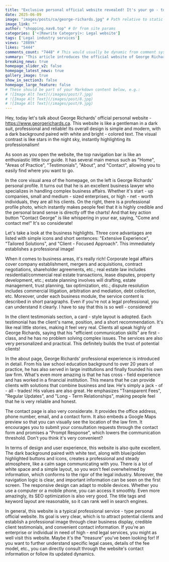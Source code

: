 ```yaml
---
title: "Exclusive personal official website revealed! It's your go - to for high - end legal services!"
date: 2025-06-09
image: "images/posts/ca/george-richards.jpg" # Path relative to static or assets
image_link: ""
author: "shopping.nav8.top" # Or from site params
categories: ['<|Rewrite Category|>: Legal website']
tags: ['Legal industry services']
views: "2889k"
likes: "5444"
comments_count: "7448" # This would usually be dynamic from comment system
summary: "This article introduces the official website of George Richards at https://www.georgerichards.ca. The website features a simple and modern design with clear navigation. It showcases a diverse range of services, including legal affairs related to enterprises and real estate, along with customer testimonials and the lawyer's experience. The professional atmosphere of the website is well - adapted for mobile devices and has excellent SEO performance, which can attract potential clients. Details can be directly inquired on the website. "
breaking_news: true   
homepage_slider_v2: false  
homepage_latest_news: true  
gallery_image: true  
show_in_section3: false
homepage_large_feature: false
# These should be part of your Markdown content below, e.g.:
# ![Image Alt Text](/images/post/7.jpg)
# ![Image Alt Text](/images/post/8.jpg)
# ![Image Alt Text](/images/post/9.jpg)
---
```


Hey, today let's talk about George Richards' official personal website - https://www.georgerichards.ca. This website is like a gentleman in a dark suit, professional and reliable! Its overall design is simple and modern, with a dark background paired with white and bright - colored text. The visual contrast is like stars in the night sky, instantly highlighting its professionalism!

As soon as you open the website, the top navigation bar is like an enthusiastic little tour guide. It has several main menus such as "Home", "Areas of Practice", "Testimonials", "About", and "Contact", allowing you to easily find where you want to go.

In the core visual area of the homepage, on the left is George Richards' personal profile. It turns out that he is an excellent business lawyer who specializes in handling complex business affairs. Whether it's start - up companies, small and medium - sized enterprises, or high - net - worth individuals, they are all his clients. On the right, there is a professional profile photo, which instantly makes people feel that it is highly credible and the personal brand sense is directly off the charts! And that key action button "Contact George" is like whispering in your ear, saying, "Come and contact me!" It's so considerate!

Let's take a look at the business highlights. Three core advantages are listed with simple icons and short sentences: "Extensive Experience", "Tailored Solutions", and "Client - Focused Approach". This immediately establishes a professional image!

When it comes to business areas, it's really rich! Corporate legal affairs cover company establishment, mergers and acquisitions, contract negotiations, shareholder agreements, etc.; real estate law includes residential/commercial real estate transactions, lease disputes, property development, etc.; estate planning involves will drafting, estate management, trust planning, tax optimization, etc.; dispute resolution includes commercial litigation, arbitration and mediation, debt collection, etc. Moreover, under each business module, the service content is described in short paragraphs. Even if you're not a legal professional, you can understand it clearly. I have to say that this is so well - considered!

In the client testimonials section, a card - style layout is adopted. Each testimonial has the client's name, position, and a short recommendation. It's like real little stories, making it feel very real. Clients all speak highly of George Richards, saying that his "efficient communication skills" are first - class, and he has no problem solving complex issues. The services are also very personalized and practical. This definitely builds the trust of potential clients!

In the about page, George Richards' professional experience is introduced in detail. From his law school education background to over 20 years of practice, he has also served in large institutions and finally founded his own law firm. What's even more amazing is that he has cross - field experience and has worked in a financial institution. This means that he can provide clients with solutions that combine business and law. He's simply a jack - of - all - trades! His values are also great. He emphasizes "Transparent Fees", "Regular Updates", and "Long - Term Relationships", making people feel that he is very reliable and honest.

The contact page is also very considerate. It provides the office address, phone number, email, and a contact form. It also embeds a Google Maps preview so that you can visually see the location of the law firm. It encourages you to submit your consultation requests through the contact form and promises a "Prompt Response", which lowers the communication threshold. Don't you think it's very convenient?

In terms of design and user experience, this website is also quite excellent. The dark background paired with white text, along with blue/golden highlighted buttons and icons, creates a professional and steady atmosphere, like a calm sage communicating with you. There is a lot of white space and a simple layout, so you won't feel overwhelmed by information, which conforms to the rigor of the legal industry. Moreover, the navigation logic is clear, and important information can be seen on the first screen. The responsive design can adapt to mobile devices. Whether you use a computer or a mobile phone, you can access it smoothly. Even more amazingly, its SEO optimization is also very good. The title tags and keyword layout are reasonable, so it can rank well in search engines.

In general, this website is a typical professional service - type personal official website. Its goal is very clear, which is to attract potential clients and establish a professional image through clear business display, credible client testimonials, and convenient contact information. If you're an enterprise or individual in need of high - end legal services, you might as well visit this website. Maybe it's the "treasure" you've been looking for! If you want to further understand specific legal cases, details of the fee model, etc., you can directly consult through the website's contact information or follow its updated dynamics. 
